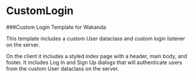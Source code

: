 CustomLogin
===========

###Custom Login Template for Wakanda

This template includes a custom User dataclass and custom login listener on the server. 

On the client it includes a styled index page with a header, main body, and footer. It includes Log In and Sign Up dialogs that will authenticate users from the custom User dataclass on the server.

 


